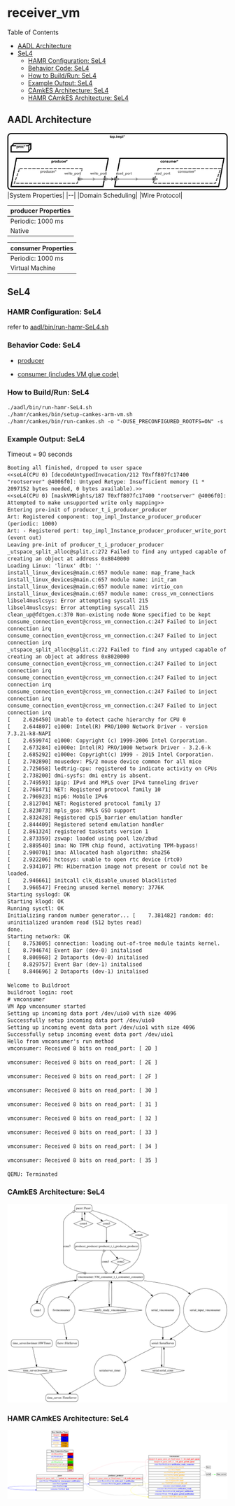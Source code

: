 # receiver_vm

 Table of Contents
<!--table-of-contents_start-->
  * [AADL Architecture](#aadl-architecture)
  * [SeL4](#sel4)
    * [HAMR Configuration: SeL4](#hamr-configuration-sel4)
    * [Behavior Code: SeL4](#behavior-code-sel4)
    * [How to Build/Run: SeL4](#how-to-buildrun-sel4)
    * [Example Output: SeL4](#example-output-sel4)
    * [CAmkES Architecture: SeL4](#camkes-architecture-sel4)
    * [HAMR CAmkES Architecture: SeL4](#hamr-camkes-architecture-sel4)
<!--table-of-contents_end-->


## AADL Architecture
<!--aadl-architecture_start-->
![AADL Arch](aadl/diagrams/aadl-arch.png)
|System Properties|
|--|
|Domain Scheduling|
|Wire Protocol|

|producer Properties|
|--|
|Periodic: 1000 ms|
|Native|



|consumer Properties|
|--|
|Periodic: 1000 ms|
|Virtual Machine|


<!--aadl-architecture_end-->


## SeL4
<!--SeL4_start--><!--SeL4_end-->

### HAMR Configuration: SeL4
<!--hamr-configuration-sel4_start-->
refer to [aadl/bin/run-hamr-SeL4.sh](aadl/bin/run-hamr-SeL4.sh)
<!--hamr-configuration-sel4_end-->


### Behavior Code: SeL4
<!--behavior-code-sel4_start-->
  * [producer](hamr/c/ext-c/producer_t_i_producer_producer/producer_t_i_producer_producer.c)

  * [consumer (includes VM glue code)](hamr/camkes/components/VM/apps/vmconsumer/vmconsumer.c)
<!--behavior-code-sel4_end-->


### How to Build/Run: SeL4
<!--how-to-buildrun-sel4_start-->
```
./aadl/bin/run-hamr-SeL4.sh
./hamr/camkes/bin/setup-camkes-arm-vm.sh
./hamr/camkes/bin/run-camkes.sh -o "-DUSE_PRECONFIGURED_ROOTFS=ON" -s
```
<!--how-to-buildrun-sel4_end-->


### Example Output: SeL4
<!--example-output-sel4_start-->
Timeout = 90 seconds
```
Booting all finished, dropped to user space
<<seL4(CPU 0) [decodeUntypedInvocation/212 T0xff807fc17400 "rootserver" @4006f0]: Untyped Retype: Insufficient memory (1 * 2097152 bytes needed, 0 bytes available).>>
<<seL4(CPU 0) [maskVMRights/187 T0xff807fc17400 "rootserver" @4006f0]: Attempted to make unsupported write only mapping>>
Entering pre-init of producer_t_i_producer_producer
Art: Registered component: top_impl_Instance_producer_producer (periodic: 1000)
Art: - Registered port: top_impl_Instance_producer_producer_write_port (event out)
Leaving pre-init of producer_t_i_producer_producer
_utspace_split_alloc@split.c:272 Failed to find any untyped capable of creating an object at address 0x8040000
Loading Linux: 'linux' dtb: ''
install_linux_devices@main.c:657 module name: map_frame_hack
install_linux_devices@main.c:657 module name: init_ram
install_linux_devices@main.c:657 module name: virtio_con
install_linux_devices@main.c:657 module name: cross_vm_connections
libsel4muslcsys: Error attempting syscall 215
libsel4muslcsys: Error attempting syscall 215
clean_up@fdtgen.c:370 Non-existing node None specified to be kept
consume_connection_event@cross_vm_connection.c:247 Failed to inject connection irq
consume_connection_event@cross_vm_connection.c:247 Failed to inject connection irq
_utspace_split_alloc@split.c:272 Failed to find any untyped capable of creating an object at address 0x8020000
consume_connection_event@cross_vm_connection.c:247 Failed to inject connection irq
consume_connection_event@cross_vm_connection.c:247 Failed to inject connection irq
consume_connection_event@cross_vm_connection.c:247 Failed to inject connection irq
consume_connection_event@cross_vm_connection.c:247 Failed to inject connection irq
[    2.626450] Unable to detect cache hierarchy for CPU 0
[    2.644807] e1000: Intel(R) PRO/1000 Network Driver - version 7.3.21-k8-NAPI
[    2.659974] e1000: Copyright (c) 1999-2006 Intel Corporation.
[    2.673284] e1000e: Intel(R) PRO/1000 Network Driver - 3.2.6-k
[    2.685292] e1000e: Copyright(c) 1999 - 2015 Intel Corporation.
[    2.702890] mousedev: PS/2 mouse device common for all mice
[    2.725058] ledtrig-cpu: registered to indicate activity on CPUs
[    2.738200] dmi-sysfs: dmi entry is absent.
[    2.749593] ipip: IPv4 and MPLS over IPv4 tunneling driver
[    2.768471] NET: Registered protocol family 10
[    2.796923] mip6: Mobile IPv6
[    2.812704] NET: Registered protocol family 17
[    2.823073] mpls_gso: MPLS GSO support
[    2.832428] Registered cp15_barrier emulation handler
[    2.844409] Registered setend emulation handler
[    2.861324] registered taskstats version 1
[    2.873359] zswap: loaded using pool lzo/zbud
[    2.889540] ima: No TPM chip found, activating TPM-bypass!
[    2.900701] ima: Allocated hash algorithm: sha256
[    2.922206] hctosys: unable to open rtc device (rtc0)
[    2.934107] PM: Hibernation image not present or could not be loaded.
[    2.946661] initcall clk_disable_unused blacklisted
[    3.966547] Freeing unused kernel memory: 3776K
Starting syslogd: OK
Starting klogd: OK
Running sysctl: OK
Initializing random number generator... [    7.381482] random: dd: uninitialized urandom read (512 bytes read)
done.
Starting network: OK
[    8.753005] connection: loading out-of-tree module taints kernel.
[    8.794674] Event Bar (dev-0) initalised
[    8.806968] 2 Dataports (dev-0) initalised
[    8.829757] Event Bar (dev-1) initalised
[    8.846696] 2 Dataports (dev-1) initalised

Welcome to Buildroot
buildroot login: root
# vmconsumer 
VM App vmconsumer started
Setting up incoming data port /dev/uio0 with size 4096
Successfully setup incoming data port /dev/uio0
Setting up incoming event data port /dev/uio1 with size 4096
Successfully setup incoming event data port /dev/uio1
Hello from vmconsumer's run method
vmconsumer: Received 8 bits on read_port: [ 2D ]

vmconsumer: Received 8 bits on read_port: [ 2E ]

vmconsumer: Received 8 bits on read_port: [ 2F ]

vmconsumer: Received 8 bits on read_port: [ 30 ]

vmconsumer: Received 8 bits on read_port: [ 31 ]

vmconsumer: Received 8 bits on read_port: [ 32 ]

vmconsumer: Received 8 bits on read_port: [ 33 ]

vmconsumer: Received 8 bits on read_port: [ 34 ]

vmconsumer: Received 8 bits on read_port: [ 35 ]

QEMU: Terminated
```
<!--example-output-sel4_end-->


### CAmkES Architecture: SeL4
<!--camkes-architecture-sel4_start-->
![CAmkES Architecture: SeL4](aadl/diagrams/CAmkES-arch-SeL4.svg)
<!--camkes-architecture-sel4_end-->


### HAMR CAmkES Architecture: SeL4
<!--hamr-camkes-architecture-sel4_start-->
![HAMR CAmkES Architecture: SeL4](aadl/diagrams/CAmkES-HAMR-arch-SeL4.svg)
<!--hamr-camkes-architecture-sel4_end-->

